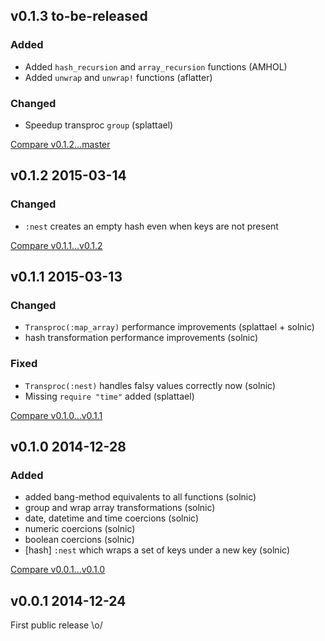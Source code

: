 ## v0.1.3 to-be-released

### Added

* Added `hash_recursion` and `array_recursion` functions (AMHOL)
* Added `unwrap` and `unwrap!` functions (aflatter)

### Changed

* Speedup transproc `group` (splattael)

[Compare v0.1.2...master](https://github.com/solnic/transproc/compare/v0.1.2...master)

## v0.1.2 2015-03-14

### Changed

* `:nest` creates an empty hash even when keys are not present

[Compare v0.1.1...v0.1.2](https://github.com/solnic/transproc/compare/v0.1.1...v0.1.2)

## v0.1.1 2015-03-13

### Changed

* `Transproc(:map_array)` performance improvements (splattael + solnic)
* hash transformation performance improvements (solnic)

### Fixed

* `Transproc(:nest)` handles falsy values correctly now (solnic)
* Missing `require "time"` added (splattael)

[Compare v0.1.0...v0.1.1](https://github.com/solnic/transproc/compare/v0.1.0...v0.1.1)

## v0.1.0 2014-12-28

### Added

* added bang-method equivalents to all functions (solnic)
* group and wrap array transformations (solnic)
* date, datetime and time coercions (solnic)
* numeric coercions (solnic)
* boolean coercions (solnic)
* [hash] `:nest` which wraps a set of keys under a new key (solnic)

[Compare v0.0.1...v0.1.0](https://github.com/solnic/transproc/compare/v0.0.1...v0.1.0)

## v0.0.1 2014-12-24

First public release \o/
